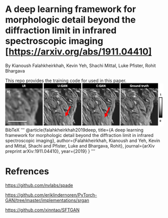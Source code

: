
# A deep learning framework for morphologic detail beyond the diffraction limit in infrared spectroscopic imaging [https://arxiv.org/abs/1911.04410]
By Kianoush Falahkheirkhah, Kevin Yeh, Shachi Mittal, Luke Pfister, Rohit Bhargava

This repo provides the training code for used in this paper.
![GitHub Logo](/Images/img1.tiff)
BibTeX
'''
@article{falahkheirkhah2019deep,
  title={A deep learning framework for morphologic detail beyond the diffraction limit in infrared spectroscopic imaging},
  author={Falahkheirkhah, Kianoush and Yeh, Kevin and Mittal, Shachi and Pfister, Luke and Bhargava, Rohit},
  journal={arXiv preprint arXiv:1911.04410},
  year={2019}
}
'''
# Refrences
https://github.com/nvlabs/spade

https://github.com/eriklindernoren/PyTorch-GAN/tree/master/implementations/srgan

https://github.com/xinntao/SFTGAN

